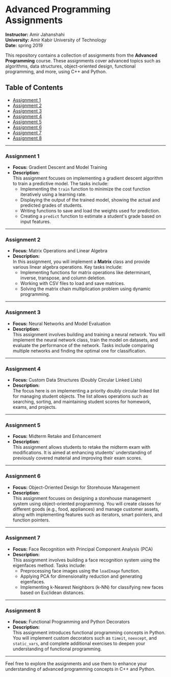 # Advanced Programming Assignments  

**Instructor:** Amir Jahanshahi  
**University:** Amir Kabir University of Technology  
**Date:** spring 2019 

This repository contains a collection of assignments from the **Advanced Programming** course. These assignments cover advanced topics such as algorithms, data structures, object-oriented design, functional programming, and more, using C++ and Python.

## Table of Contents
- [Assignment 1](#assignment-1)
- [Assignment 2](#assignment-2)
- [Assignment 3](#assignment-3)
- [Assignment 4](#assignment-4)
- [Assignment 5](#assignment-5)
- [Assignment 6](#assignment-6)
- [Assignment 7](#assignment-7)
- [Assignment 8](#assignment-8)

---

### Assignment 1
- **Focus:** Gradient Descent and Model Training  
- **Description:**  
  This assignment focuses on implementing a gradient descent algorithm to train a predictive model. The tasks include:
  - Implementing the `train` function to minimize the cost function iteratively using a learning rate.
  - Displaying the output of the trained model, showing the actual and predicted grades of students.
  - Writing functions to save and load the weights used for prediction.
  - Creating a `predict` function to estimate a student's grade based on input features.
  
 

---

### Assignment 2
- **Focus:** Matrix Operations and Linear Algebra  
- **Description:**  
  In this assignment, you will implement a **Matrix** class and provide various linear algebra operations. Key tasks include:
  - Implementing functions for matrix operations like determinant, inverse, transpose, and column deletion.
  - Working with CSV files to load and save matrices.
  - Solving the matrix chain multiplication problem using dynamic programming.
  
 

---

### Assignment 3
- **Focus:** Neural Networks and Model Evaluation  
- **Description:**  
  This assignment involves building and training a neural network. You will implement the neural network class, train the model on datasets, and evaluate the performance of the network. Tasks include comparing multiple networks and finding the optimal one for classification.


---

### Assignment 4
- **Focus:** Custom Data Structures (Doubly Circular Linked Lists)  
- **Description:**  
  The focus here is on implementing a priority doubly circular linked list for managing student objects. The list allows operations such as searching, sorting, and maintaining student scores for homework, exams, and projects.


---

### Assignment 5
- **Focus:** Midterm Retake and Enhancement  
- **Description:**  
  This assignment allows students to retake the midterm exam with modifications. It is aimed at enhancing students' understanding of previously covered material and improving their exam scores.


---

### Assignment 6
- **Focus:** Object-Oriented Design for Storehouse Management  
- **Description:**  
  This assignment focuses on designing a storehouse management system using object-oriented programming. You will create classes for different goods (e.g., food, appliances) and manage customer assets, along with implementing features such as iterators, smart pointers, and function pointers.


---

### Assignment 7
- **Focus:** Face Recognition with Principal Component Analysis (PCA)  
- **Description:**  
  This assignment involves building a face recognition system using the eigenfaces method. Tasks include:
  - Preprocessing face images using the `loadImage` function.
  - Applying PCA for dimensionality reduction and generating eigenfaces.
  - Implementing k-Nearest Neighbors (k-NN) for classifying new faces based on Euclidean distances.


---

### Assignment 8
- **Focus:** Functional Programming and Python Decorators  
- **Description:**  
  This assignment introduces functional programming concepts in Python. You will implement custom decorators such as `timeit`, `noexcept`, and `static_vars`, and complete additional exercises to deepen your understanding of functional programming.


---

Feel free to explore the assignments and use them to enhance your understanding of advanced programming concepts in C++ and Python.

